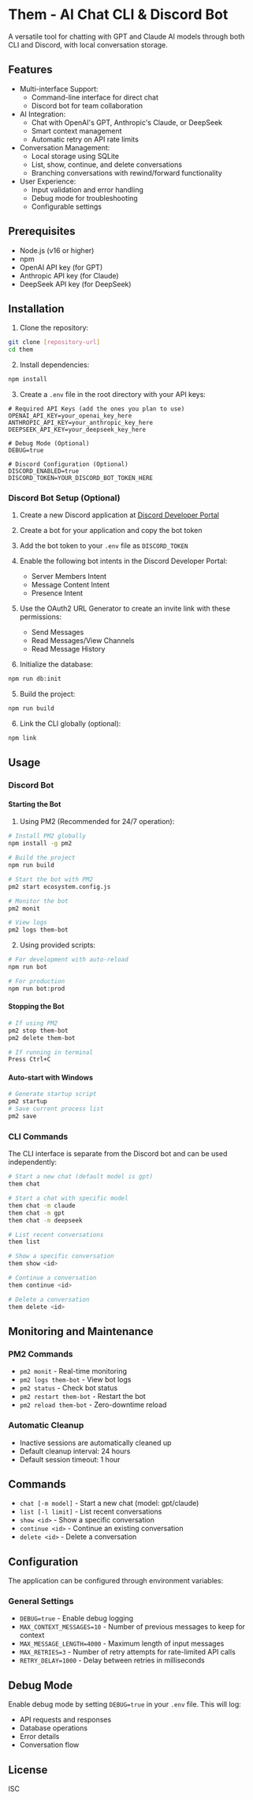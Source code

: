 # Them - AI Chat CLI & Discord Bot

A versatile tool for chatting with GPT and Claude AI models through both CLI and Discord, with local conversation storage.

## Features

- Multi-interface Support:
  - Command-line interface for direct chat
  - Discord bot for team collaboration
- AI Integration:
  - Chat with OpenAI's GPT, Anthropic's Claude, or DeepSeek
  - Smart context management
  - Automatic retry on API rate limits
- Conversation Management:
  - Local storage using SQLite
  - List, show, continue, and delete conversations
  - Branching conversations with rewind/forward functionality
- User Experience:
  - Input validation and error handling
  - Debug mode for troubleshooting
  - Configurable settings

## Prerequisites

- Node.js (v16 or higher)
- npm
- OpenAI API key (for GPT)
- Anthropic API key (for Claude)
- DeepSeek API key (for DeepSeek)

## Installation

1. Clone the repository:
```bash
git clone [repository-url]
cd them
```

2. Install dependencies:
```bash
npm install
```

3. Create a `.env` file in the root directory with your API keys:
```env
# Required API Keys (add the ones you plan to use)
OPENAI_API_KEY=your_openai_key_here
ANTHROPIC_API_KEY=your_anthropic_key_here
DEEPSEEK_API_KEY=your_deepseek_key_here

# Debug Mode (Optional)
DEBUG=true

# Discord Configuration (Optional)
DISCORD_ENABLED=true
DISCORD_TOKEN=YOUR_DISCORD_BOT_TOKEN_HERE
```

### Discord Bot Setup (Optional)

1. Create a new Discord application at [Discord Developer Portal](https://discord.com/developers/applications)
2. Create a bot for your application and copy the bot token
3. Add the bot token to your `.env` file as `DISCORD_TOKEN`
4. Enable the following bot intents in the Discord Developer Portal:
   - Server Members Intent
   - Message Content Intent
   - Presence Intent
5. Use the OAuth2 URL Generator to create an invite link with these permissions:
   - Send Messages
   - Read Messages/View Channels
   - Read Message History

4. Initialize the database:
```bash
npm run db:init
```

5. Build the project:
```bash
npm run build
```

6. Link the CLI globally (optional):
```bash
npm link
```

## Usage

### Discord Bot

#### Starting the Bot
1. Using PM2 (Recommended for 24/7 operation):
```bash
# Install PM2 globally
npm install -g pm2

# Build the project
npm run build

# Start the bot with PM2
pm2 start ecosystem.config.js

# Monitor the bot
pm2 monit

# View logs
pm2 logs them-bot
```

2. Using provided scripts:
```bash
# For development with auto-reload
npm run bot

# For production
npm run bot:prod
```

#### Stopping the Bot
```bash
# If using PM2
pm2 stop them-bot
pm2 delete them-bot

# If running in terminal
Press Ctrl+C
```

#### Auto-start with Windows
```bash
# Generate startup script
pm2 startup
# Save current process list
pm2 save
```

### CLI Commands
The CLI interface is separate from the Discord bot and can be used independently:

```bash
# Start a new chat (default model is gpt)
them chat

# Start a chat with specific model
them chat -m claude
them chat -m gpt
them chat -m deepseek

# List recent conversations
them list

# Show a specific conversation
them show <id>

# Continue a conversation
them continue <id>

# Delete a conversation
them delete <id>
```

## Monitoring and Maintenance

### PM2 Commands
- `pm2 monit` - Real-time monitoring
- `pm2 logs them-bot` - View bot logs
- `pm2 status` - Check bot status
- `pm2 restart them-bot` - Restart the bot
- `pm2 reload them-bot` - Zero-downtime reload

### Automatic Cleanup
- Inactive sessions are automatically cleaned up
- Default cleanup interval: 24 hours
- Default session timeout: 1 hour

## Commands

- `chat [-m model]` - Start a new chat (model: gpt/claude)
- `list [-l limit]` - List recent conversations
- `show <id>` - Show a specific conversation
- `continue <id>` - Continue an existing conversation
- `delete <id>` - Delete a conversation

## Configuration

The application can be configured through environment variables:

### General Settings
- `DEBUG=true` - Enable debug logging
- `MAX_CONTEXT_MESSAGES=10` - Number of previous messages to keep for context
- `MAX_MESSAGE_LENGTH=4000` - Maximum length of input messages
- `MAX_RETRIES=3` - Number of retry attempts for rate-limited API calls
- `RETRY_DELAY=1000` - Delay between retries in milliseconds

## Debug Mode

Enable debug mode by setting `DEBUG=true` in your `.env` file. This will log:
- API requests and responses
- Database operations
- Error details
- Conversation flow

## License

ISC
